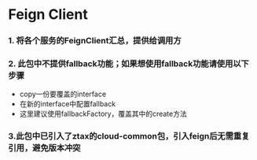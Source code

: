 # Feign Client

### 1. 将各个服务的FeignClient汇总，提供给调用方
### 2. 此包中不提供fallback功能；如果想使用fallback功能请使用以下步骤
- copy一份要覆盖的interface
- 在新的interface中配置fallback
- 这里建议使用fallbackFactory，覆盖其中的create方法
### 3.此包中已引入了ztax的cloud-common包，引入feign后无需重复引用，避免版本冲突